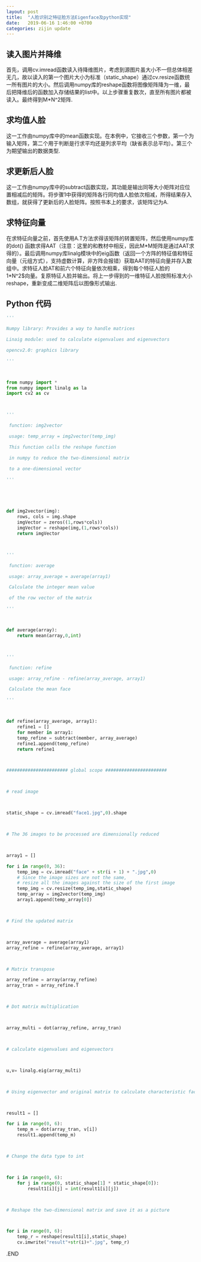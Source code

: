 ```yaml
---
layout: post
title:  "人脸识别之特征脸方法Eigenface及python实现"
date:   2019-06-16 1:46:00 +0700
categories: zijin update
---
```


## 读入图片并降维
首先，调用cv.imread函数读入待降维图片，考虑到源图片虽大小不一但总体相差无几，故以读入的第一个图片大小为标准（static_shape）通过cv.resize函数统一所有图片的大小。然后调用numpy库的reshape函数将图像矩阵降为一维，最后把降维后的函数加入存储结果的list中。以上步骤重复数次，直至所有图片都被读入。最终得到M\*N^2矩阵.

## 求均值人脸
这一工作由numpy库中的mean函数实现。在本例中，它接收三个参数，第一个为输入矩阵，第二个用于判断是行求平均还是列求平均（缺省表示总平均）。第三个为期望输出的数据类型.

## 求更新后人脸
这一工作由numpy库中的subtract函数实现，其功能是输出同等大小矩阵对应位置相减后的矩阵。将步骤1中获得的矩阵各行同均值人脸依次相减，所得结果存入数组，就获得了更新后的人脸矩阵。按照书本上的要求，该矩阵记为A.

## 求特征向量
在求特征向量之前，首先使用A.T方法求得该矩阵的转置矩阵，然后使用numpy库的dot() 函数求得AAT（注意：这里的和教材中相反，因此M*M矩阵是通过AAT求得的）。最后调用numpy库linalg模块中的eig函数（返回一个方阵的特征值和特征向量（元组方式），支持虚数计算，非方阵会报错）获取AAT的特征向量并存入数组中。求特征人脸AT和前六个特征向量依次相乘，得到每个特征人脸的 1\*N^2$向量。复原特征人脸并输出。将上一步得到的一维特征人脸按照标准大小reshape，重新变成二维矩阵后以图像形式输出.

## Python 代码

```Python
'''

Numpy library: Provides a way to handle matrices

Linaig module: used to calculate eigenvalues and eigenvectors

opencv2.0: graphics library

'''



from numpy import *
from numpy import linalg as la
import cv2 as cv



'''

 function: img2vector

 usage: temp_array = img2vector(temp_img)

 This function calls the reshape function 

 in numpy to reduce the two-dimensional matrix

 to a one-dimensional vector

'''





def img2vector(img):
    rows, cols = img.shape
    imgVector = zeros((1,rows*cols)) 
    imgVector = reshape(img,(1,rows*cols))
    return imgVector



'''

 function: average

 usage: array_average = average(array1)

 Calculate the integer mean value 

 of the row vector of the matrix

'''



def average(array):
    return mean(array,0,int)



'''

 function: refine

 usage: array_refine - refine(array_average, array1)

 Calculate the mean face

'''



def refine(array_average, array1):
    refine1 = []
    for member in array1:
    temp_refine = subtract(member, array_average)
    refine1.append(temp_refine)
    return refine1



####################### global scope #######################



# read image



static_shape = cv.imread("face1.jpg",0).shape



# The 36 images to be processed are dimensionally reduced



array1 = []

for i in range(0, 36):
    temp_img = cv.imread("face" + str(i + 1) + ".jpg",0) 
    # Since the image sizes are not the same, 
    # resize all the images against the size of the first image
    temp_img = cv.resize(temp_img,static_shape)
    temp_array = img2vector(temp_img)
    array1.append(temp_array[0])



# Find the updated matrix



array_average = average(array1)
array_refine = refine(array_average, array1)



# Matrix transpose

array_refine = array(array_refine)
array_tran = array_refine.T



# Dot matrix multiplication



array_multi = dot(array_refine, array_tran)



# calculate eigenvalues and eigenvectors



u,v= linalg.eig(array_multi)



# Using eigenvector and original matrix to calculate characteristic face



result1 = []

for i in range(0, 6):
    temp_m = dot(array_tran, v[i])
    result1.append(temp_m)



# Change the data type to int



for i in range(0, 6):
    for j in range(0, static_shape[1] * static_shape[0]):
        result1[i][j] = int(result1[i][j])



# Reshape the two-dimensional matrix and save it as a picture



for i in range(0, 6):
    temp_r = reshape(result1[i],static_shape)
    cv.imwrite("result"+str(i)+".jpg", temp_r)


```

.END